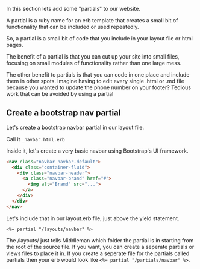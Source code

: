 In this section lets add some "partials" to our website.

A partial is a ruby name for an erb template that creates a small bit of functionality that can be included or used repeatedly.

So, a partial is a small bit of code that you include in your layout file or html pages.

The benefit of a partial is that you can cut up your site into small files, focusing on small modules of functionality rather than one large mess.

The other benefit to partials is that you can code in one place and include them in other spots. Imagine having to edit every single .html or .md file because you wanted to update the phone number on your footer? Tedious work that can be avoided by using a partial

## Create a bootstrap nav partial

Let's create a bootstrap navbar partial in our layout file.

Call it ```_navbar.html.erb```

Inside it, let's create a very basic navbar using Bootstrap's UI framework.

```html
<nav class="navbar navbar-default">
  <div class="container-fluid">
    <div class="navbar-header">
      <a class="navbar-brand" href="#">
        <img alt="Brand" src="...">
      </a>
    </div>
  </div>
</nav>
```

Let's include that in our layout.erb file, just above the yield statement.

```
<%= partial "/layouts/navbar" %>
```

The /layouts/ just tells Middleman which folder the partial is in starting from the root of the source file. If you want, you can create a seperate partials or views files to place it in. If you create a seperate file for the partials called partials then your erb would look like ```<%= partial "/partials/navbar" %>```.